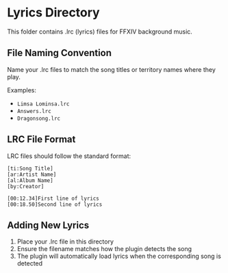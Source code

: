 # Lyrics Directory

This folder contains .lrc (lyrics) files for FFXIV background music.

## File Naming Convention

Name your .lrc files to match the song titles or territory names where they play.

Examples:
- `Limsa Lominsa.lrc`
- `Answers.lrc`
- `Dragonsong.lrc`

## LRC File Format

LRC files should follow the standard format:
```
[ti:Song Title]
[ar:Artist Name]
[al:Album Name]
[by:Creator]

[00:12.34]First line of lyrics
[00:18.50]Second line of lyrics
```

## Adding New Lyrics

1. Place your .lrc file in this directory
2. Ensure the filename matches how the plugin detects the song
3. The plugin will automatically load lyrics when the corresponding song is detected